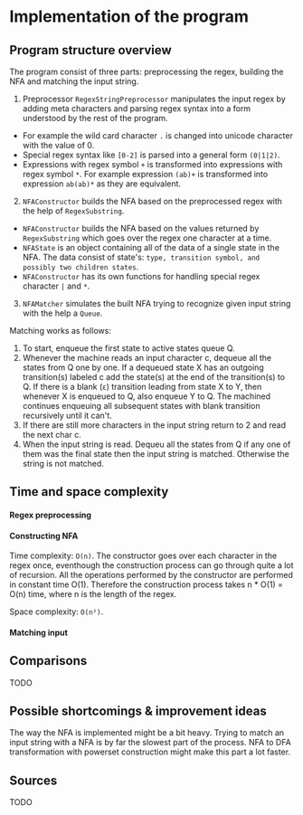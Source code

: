 # Implementation of the program

## Program structure overview

The program consist of three parts: preprocessing the regex, building the NFA and matching the input string.

1. Preprocessor `RegexStringPreprocessor` manipulates the input regex by adding meta characters and parsing regex syntax into a form understood by the rest of the program.
* For example the wild card character `.` is changed into unicode character with the value of 0.    
* Special regex syntax like `[0-2]` is parsed into a general form `(0|1|2)`.
* Expressions with regex symbol `+` is transformed into expressions with regex symbol `*`. For example expression `(ab)+` is transformed into expression `ab(ab)*` as they are equivalent.

2. `NFAConstructor` builds the NFA based on the preprocessed regex with the help of `RegexSubstring`.
* `NFAConstructor` builds the NFA based on the values returned by `RegexSubstring` which goes over the regex one character at a time.
* `NFAState` is an object containing all of the data of a single state in the NFA. The data consist of state's: `type, transition symbol, and possibly two children states`. 
* `NFAConstructor` has its own functions for handling special regex character `|` and `*`.

3. `NFAMatcher` simulates the built NFA trying to recognize given input string with the help a `Queue`.

Matching works as follows:
1. To start, enqueue the first state to active states queue Q.
2. Whenever the machine reads an input character c, dequeue all the states from Q one by one. If a dequeued state X has an outgoing transition(s) labeled c add the state(s) at the end of the transition(s) to Q. If there is a blank (`ε`) transition leading from state X to Y, then whenever X is enqueued to Q, also enqueue Y to Q. The machined continues enqueuing all subsequent states with blank transition recursively until it can't.   
3. If there are still more characters in the input string return to 2 and read the next char c. 
4. When the input string is read. Dequeu all the states from Q if any one of them was the final state then the input string is matched. Otherwise the string is not matched.

## Time and space complexity

#### Regex preprocessing


#### Constructing NFA

Time complexity: `O(n)`. The constructor goes over each character in the regex once, eventhough the construction process can go through quite a lot of recursion. All the operations performed by the constructor are performed in constant time O(1). Therefore the construction process takes n * O(1) = O(n) time, where n is the length of the regex.

Space complexity: `O(n²)`. 

#### Matching input


## Comparisons    

TODO
    
## Possible shortcomings & improvement ideas

The way the NFA is implemented might be a bit heavy.
Trying to match an input string with a NFA is by far the slowest part of the process. NFA to DFA transformation with powerset construction might make this part a lot faster.
   
## Sources

TODO
